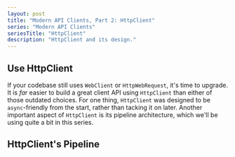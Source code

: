 ```yaml
---
layout: post
title: "Modern API Clients, Part 2: HttpClient"
series: "Modern API Clients"
seriesTitle: "HttpClient"
description: "HttpClient and its design."
---
```


## Use HttpClient

If your codebase still uses `WebClient` or `HttpWebRequest`, it's time to upgrade. It is *far* easier to build a great client API using `HttpClient` than either of those outdated choices. For one thing, `HttpClient` was designed to be `async`-friendly from the start, rather than tacking it on later. Another important aspect of `HttpClient` is its pipeline architecture, which we'll be using quite a bit in this series.

## HttpClient's Pipeline

